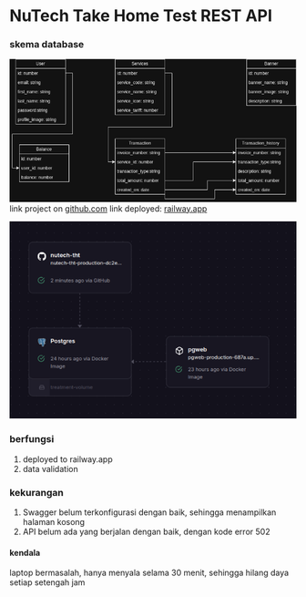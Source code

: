 # NuTech Take Home Test REST API

### skema database

![skema database](public/db_scheme.drawio.png)
link project on [github.com](https://github.com/masprast/nutech-tht)
link deployed: [railway.app](https://nutech-tht-production-dc2e.up.railway.app/)

![skema railway](public/skema.railway.png)

### berfungsi

1. deployed to railway.app
2. data validation

### kekurangan

1. Swagger belum terkonfigurasi dengan baik, sehingga menampilkan halaman kosong
2. API belum ada yang berjalan dengan baik, dengan kode error 502

#### kendala

laptop bermasalah, hanya menyala selama 30 menit, sehingga hilang daya setiap setengah jam
